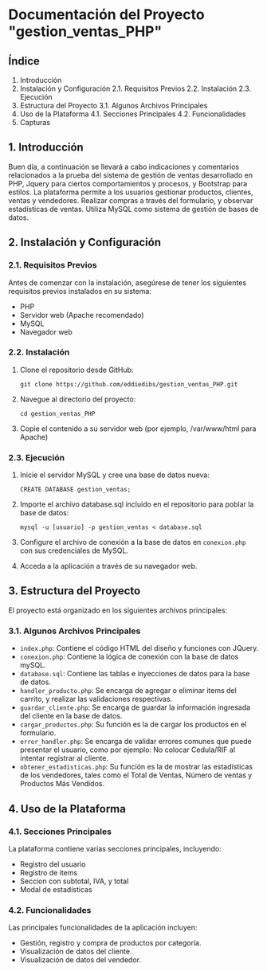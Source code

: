 
# Documentación del Proyecto "gestion_ventas_PHP"


## Índice
1. Introducción
2. Instalación y Configuración
   2.1. Requisitos Previos
   2.2. Instalación
   2.3. Ejecución
3. Estructura del Proyecto
   3.1. Algunos Archivos Principales
4. Uso de la Plataforma
   4.1. Secciones Principales
   4.2. Funcionalidades
6. Capturas

## 1. Introducción
Buen día, a continuación se llevará a cabo indicaciones y comentarios relacionados a la prueba del sistema de gestión de ventas desarrollado en PHP, Jquery para ciertos comportamientos y procesos, y Bootstrap para estilos.  La plataforma permite a los usuarios gestionar productos, clientes, ventas y vendedores. Realizar compras a través del formulario, y observar estadísticas de ventas. Utiliza MySQL como sistema de gestión de bases de datos.

## 2. Instalación y Configuración
### 2.1. Requisitos Previos
Antes de comenzar con la instalación, asegúrese de tener los siguientes requisitos previos instalados en su sistema:
- PHP
- Servidor web (Apache recomendado)
- MySQL
- Navegador web

### 2.2. Instalación
1. Clone el repositorio desde GitHub:
   ```
   git clone https://github.com/eddiedibs/gestion_ventas_PHP.git
   ```
2. Navegue al directorio del proyecto:
   ```
   cd gestion_ventas_PHP
   ```
3. Copie el contenido a su servidor web (por ejemplo, /var/www/html para Apache)

### 2.3. Ejecución
1. Inicie el servidor MySQL y cree una base de datos nueva:
   ```
   CREATE DATABASE gestion_ventas;
   ```
2. Importe el archivo database.sql incluido en el repositorio para poblar la base de datos:
   ```
   mysql -u [usuario] -p gestion_ventas < database.sql
   ```
3. Configure el archivo de conexión a la base de datos en `conexion.php` con sus credenciales de MySQL.

4. Acceda a la aplicación a través de su navegador web.

## 3. Estructura del Proyecto
El proyecto está organizado en los siguientes archivos principales:

### 3.1. Algunos Archivos Principales
- `index.php`: Contiene el código HTML del diseño y funciones con JQuery.
- `conexion.php`: Contiene la lógica de conexión con la base de datos mySQL.
- `database.sql`: Contiene las tablas e inyecciones de datos para la base de datos.
- `handler_producto.php`: Se encarga de agregar o eliminar items del carrito, y realizar las validaciones respectivas.
- `guardar_cliente.php`: Se encarga de guardar la información ingresada del cliente en la base de datos.
- `cargar_productos.php`: Su función es la de cargar los productos en el formulario.
- `error_handler.php`: Se encarga de validar errores comunes que puede presentar el usuario, como por ejemplo: No colocar Cedula/RIF al intentar registrar al cliente.
- `obtener_estadisticas.php`: Su función es la de mostrar las estadísticas de los vendedores, tales como el Total de Ventas, Número de ventas y Productos Más Vendidos.

## 4. Uso de la Plataforma
### 4.1. Secciones Principales
La plataforma contiene varias secciones principales, incluyendo:
- Registro del usuario
- Registro de items
- Seccion con subtotal, IVA, y total
- Modal de estadísticas

### 4.2. Funcionalidades
Las principales funcionalidades de la aplicación incluyen:
- Gestión, registro y compra de productos por categoría.
- Visualización de datos del cliente.
- Visualización de datos del vendedor.